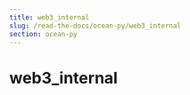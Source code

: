 ```yaml
---
title: web3_internal
slug: /read-the-docs/ocean-py/web3_internal
section: ocean-py
---
```

<a name="web3_internal"></a>
# web3\_internal

